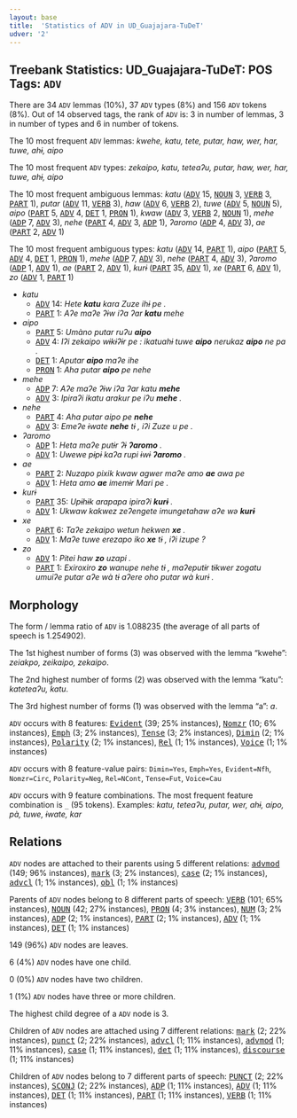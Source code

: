 ```yaml
---
layout: base
title:  'Statistics of ADV in UD_Guajajara-TuDeT'
udver: '2'
---
```


## Treebank Statistics: UD_Guajajara-TuDeT: POS Tags: `ADV`

There are 34 `ADV` lemmas (10%), 37 `ADV` types (8%) and 156 `ADV` tokens (8%).
Out of 14 observed tags, the rank of `ADV` is: 3 in number of lemmas, 3 in number of types and 6 in number of tokens.

The 10 most frequent `ADV` lemmas: <em>kwehe, katu, tete, putar, haw, wer, har, tuwe, ahɨ, aipo</em>

The 10 most frequent `ADV` types:  <em>zekaipo, katu, teteaʔu, putar, haw, wer, har, tuwe, ahɨ, aipo</em>

The 10 most frequent ambiguous lemmas: <em>katu</em> (<tt><a href="gub_tudet-pos-ADV.html">ADV</a></tt> 15, <tt><a href="gub_tudet-pos-NOUN.html">NOUN</a></tt> 3, <tt><a href="gub_tudet-pos-VERB.html">VERB</a></tt> 3, <tt><a href="gub_tudet-pos-PART.html">PART</a></tt> 1), <em>putar</em> (<tt><a href="gub_tudet-pos-ADV.html">ADV</a></tt> 11, <tt><a href="gub_tudet-pos-VERB.html">VERB</a></tt> 3), <em>haw</em> (<tt><a href="gub_tudet-pos-ADV.html">ADV</a></tt> 6, <tt><a href="gub_tudet-pos-VERB.html">VERB</a></tt> 2), <em>tuwe</em> (<tt><a href="gub_tudet-pos-ADV.html">ADV</a></tt> 5, <tt><a href="gub_tudet-pos-NOUN.html">NOUN</a></tt> 5), <em>aipo</em> (<tt><a href="gub_tudet-pos-PART.html">PART</a></tt> 5, <tt><a href="gub_tudet-pos-ADV.html">ADV</a></tt> 4, <tt><a href="gub_tudet-pos-DET.html">DET</a></tt> 1, <tt><a href="gub_tudet-pos-PRON.html">PRON</a></tt> 1), <em>kwaw</em> (<tt><a href="gub_tudet-pos-ADV.html">ADV</a></tt> 3, <tt><a href="gub_tudet-pos-VERB.html">VERB</a></tt> 2, <tt><a href="gub_tudet-pos-NOUN.html">NOUN</a></tt> 1), <em>mehe</em> (<tt><a href="gub_tudet-pos-ADP.html">ADP</a></tt> 7, <tt><a href="gub_tudet-pos-ADV.html">ADV</a></tt> 3), <em>nehe</em> (<tt><a href="gub_tudet-pos-PART.html">PART</a></tt> 4, <tt><a href="gub_tudet-pos-ADV.html">ADV</a></tt> 3, <tt><a href="gub_tudet-pos-ADP.html">ADP</a></tt> 1), <em>ʔaromo</em> (<tt><a href="gub_tudet-pos-ADP.html">ADP</a></tt> 4, <tt><a href="gub_tudet-pos-ADV.html">ADV</a></tt> 3), <em>ae</em> (<tt><a href="gub_tudet-pos-PART.html">PART</a></tt> 2, <tt><a href="gub_tudet-pos-ADV.html">ADV</a></tt> 1)

The 10 most frequent ambiguous types:  <em>katu</em> (<tt><a href="gub_tudet-pos-ADV.html">ADV</a></tt> 14, <tt><a href="gub_tudet-pos-PART.html">PART</a></tt> 1), <em>aipo</em> (<tt><a href="gub_tudet-pos-PART.html">PART</a></tt> 5, <tt><a href="gub_tudet-pos-ADV.html">ADV</a></tt> 4, <tt><a href="gub_tudet-pos-DET.html">DET</a></tt> 1, <tt><a href="gub_tudet-pos-PRON.html">PRON</a></tt> 1), <em>mehe</em> (<tt><a href="gub_tudet-pos-ADP.html">ADP</a></tt> 7, <tt><a href="gub_tudet-pos-ADV.html">ADV</a></tt> 3), <em>nehe</em> (<tt><a href="gub_tudet-pos-PART.html">PART</a></tt> 4, <tt><a href="gub_tudet-pos-ADV.html">ADV</a></tt> 3), <em>ʔaromo</em> (<tt><a href="gub_tudet-pos-ADP.html">ADP</a></tt> 1, <tt><a href="gub_tudet-pos-ADV.html">ADV</a></tt> 1), <em>ae</em> (<tt><a href="gub_tudet-pos-PART.html">PART</a></tt> 2, <tt><a href="gub_tudet-pos-ADV.html">ADV</a></tt> 1), <em>kurɨ</em> (<tt><a href="gub_tudet-pos-PART.html">PART</a></tt> 35, <tt><a href="gub_tudet-pos-ADV.html">ADV</a></tt> 1), <em>xe</em> (<tt><a href="gub_tudet-pos-PART.html">PART</a></tt> 6, <tt><a href="gub_tudet-pos-ADV.html">ADV</a></tt> 1), <em>zo</em> (<tt><a href="gub_tudet-pos-ADV.html">ADV</a></tt> 1, <tt><a href="gub_tudet-pos-PART.html">PART</a></tt> 1)


* <em>katu</em>
  * <tt><a href="gub_tudet-pos-ADV.html">ADV</a></tt> 14: <em>Hete <b>katu</b> kara Zuze ihɨ pe .</em>
  * <tt><a href="gub_tudet-pos-PART.html">PART</a></tt> 1: <em>Aʔe maʔe ʔɨw iʔa ʔar <b>katu</b> mehe</em>
* <em>aipo</em>
  * <tt><a href="gub_tudet-pos-PART.html">PART</a></tt> 5: <em>Umàno putar ruʔu <b>aipo</b></em>
  * <tt><a href="gub_tudet-pos-ADV.html">ADV</a></tt> 4: <em>Iʔi zekaipo wɨkɨʔɨr pe : ikatuahɨ tuwe <b>aipo</b> nerukaz <b>aipo</b> ne pa .</em>
  * <tt><a href="gub_tudet-pos-DET.html">DET</a></tt> 1: <em>Aputar <b>aipo</b> maʔe ihe</em>
  * <tt><a href="gub_tudet-pos-PRON.html">PRON</a></tt> 1: <em>Aha putar <b>aipo</b> pe nehe</em>
* <em>mehe</em>
  * <tt><a href="gub_tudet-pos-ADP.html">ADP</a></tt> 7: <em>Aʔe maʔe ʔɨw iʔa ʔar katu <b>mehe</b></em>
  * <tt><a href="gub_tudet-pos-ADV.html">ADV</a></tt> 3: <em>Ipiraʔi ikatu arakur pe iʔu <b>mehe</b> .</em>
* <em>nehe</em>
  * <tt><a href="gub_tudet-pos-PART.html">PART</a></tt> 4: <em>Aha putar aipo pe <b>nehe</b></em>
  * <tt><a href="gub_tudet-pos-ADV.html">ADV</a></tt> 3: <em>Emeʔe ɨwate <b>nehe</b> tɨ , iʔi Zuze u pe .</em>
* <em>ʔaromo</em>
  * <tt><a href="gub_tudet-pos-ADP.html">ADP</a></tt> 1: <em>Heta maʔe putɨr ʔɨ <b>ʔaromo</b> .</em>
  * <tt><a href="gub_tudet-pos-ADV.html">ADV</a></tt> 1: <em>Uwewe pɨpɨ kaʔa rupi ɨwɨ <b>ʔaromo</b> .</em>
* <em>ae</em>
  * <tt><a href="gub_tudet-pos-PART.html">PART</a></tt> 2: <em>Nuzapo pixik kwaw agwer maʔe amo <b>ae</b> awa pe</em>
  * <tt><a href="gub_tudet-pos-ADV.html">ADV</a></tt> 1: <em>Heta amo <b>ae</b> imemɨr Mari pe .</em>
* <em>kurɨ</em>
  * <tt><a href="gub_tudet-pos-PART.html">PART</a></tt> 35: <em>Upɨhɨk arapapa ipiraʔi <b>kurɨ</b> .</em>
  * <tt><a href="gub_tudet-pos-ADV.html">ADV</a></tt> 1: <em>Ukwaw kakwez zeʔengete imungetahaw aʔe wə <b>kurɨ</b></em>
* <em>xe</em>
  * <tt><a href="gub_tudet-pos-PART.html">PART</a></tt> 6: <em>Taʔe zekaipo wetun hekwen <b>xe</b> .</em>
  * <tt><a href="gub_tudet-pos-ADV.html">ADV</a></tt> 1: <em>Maʔe tuwe erezapo iko <b>xe</b> tɨ , iʔi izupe ?</em>
* <em>zo</em>
  * <tt><a href="gub_tudet-pos-ADV.html">ADV</a></tt> 1: <em>Pitei haw <b>zo</b> uzapi .</em>
  * <tt><a href="gub_tudet-pos-PART.html">PART</a></tt> 1: <em>Exiroxiro <b>zo</b> wanupe nehe tɨ , maʔeputɨr tɨkwer zogatu umuiʔe putar aʔe wà tɨ aʔere oho putar wà kurɨ .</em>

## Morphology

The form / lemma ratio of `ADV` is 1.088235 (the average of all parts of speech is 1.254902).

The 1st highest number of forms (3) was observed with the lemma “kwehe”: <em>zeiakpo, zeikaipo, zekaipo</em>.

The 2nd highest number of forms (2) was observed with the lemma “katu”: <em>kateteaʔu, katu</em>.

The 3rd highest number of forms (1) was observed with the lemma “a”: <em>a</em>.

`ADV` occurs with 8 features: <tt><a href="gub_tudet-feat-Evident.html">Evident</a></tt> (39; 25% instances), <tt><a href="gub_tudet-feat-Nomzr.html">Nomzr</a></tt> (10; 6% instances), <tt><a href="gub_tudet-feat-Emph.html">Emph</a></tt> (3; 2% instances), <tt><a href="gub_tudet-feat-Tense.html">Tense</a></tt> (3; 2% instances), <tt><a href="gub_tudet-feat-Dimin.html">Dimin</a></tt> (2; 1% instances), <tt><a href="gub_tudet-feat-Polarity.html">Polarity</a></tt> (2; 1% instances), <tt><a href="gub_tudet-feat-Rel.html">Rel</a></tt> (1; 1% instances), <tt><a href="gub_tudet-feat-Voice.html">Voice</a></tt> (1; 1% instances)

`ADV` occurs with 8 feature-value pairs: `Dimin=Yes`, `Emph=Yes`, `Evident=Nfh`, `Nomzr=Circ`, `Polarity=Neg`, `Rel=NCont`, `Tense=Fut`, `Voice=Cau`

`ADV` occurs with 9 feature combinations.
The most frequent feature combination is `_` (95 tokens).
Examples: <em>katu, teteaʔu, putar, wer, ahɨ, aipo, pà, tuwe, ɨwate, kar</em>


## Relations

`ADV` nodes are attached to their parents using 5 different relations: <tt><a href="gub_tudet-dep-advmod.html">advmod</a></tt> (149; 96% instances), <tt><a href="gub_tudet-dep-mark.html">mark</a></tt> (3; 2% instances), <tt><a href="gub_tudet-dep-case.html">case</a></tt> (2; 1% instances), <tt><a href="gub_tudet-dep-advcl.html">advcl</a></tt> (1; 1% instances), <tt><a href="gub_tudet-dep-obl.html">obl</a></tt> (1; 1% instances)

Parents of `ADV` nodes belong to 8 different parts of speech: <tt><a href="gub_tudet-pos-VERB.html">VERB</a></tt> (101; 65% instances), <tt><a href="gub_tudet-pos-NOUN.html">NOUN</a></tt> (42; 27% instances), <tt><a href="gub_tudet-pos-PRON.html">PRON</a></tt> (4; 3% instances), <tt><a href="gub_tudet-pos-NUM.html">NUM</a></tt> (3; 2% instances), <tt><a href="gub_tudet-pos-ADP.html">ADP</a></tt> (2; 1% instances), <tt><a href="gub_tudet-pos-PART.html">PART</a></tt> (2; 1% instances), <tt><a href="gub_tudet-pos-ADV.html">ADV</a></tt> (1; 1% instances), <tt><a href="gub_tudet-pos-DET.html">DET</a></tt> (1; 1% instances)

149 (96%) `ADV` nodes are leaves.

6 (4%) `ADV` nodes have one child.

0 (0%) `ADV` nodes have two children.

1 (1%) `ADV` nodes have three or more children.

The highest child degree of a `ADV` node is 3.

Children of `ADV` nodes are attached using 7 different relations: <tt><a href="gub_tudet-dep-mark.html">mark</a></tt> (2; 22% instances), <tt><a href="gub_tudet-dep-punct.html">punct</a></tt> (2; 22% instances), <tt><a href="gub_tudet-dep-advcl.html">advcl</a></tt> (1; 11% instances), <tt><a href="gub_tudet-dep-advmod.html">advmod</a></tt> (1; 11% instances), <tt><a href="gub_tudet-dep-case.html">case</a></tt> (1; 11% instances), <tt><a href="gub_tudet-dep-det.html">det</a></tt> (1; 11% instances), <tt><a href="gub_tudet-dep-discourse.html">discourse</a></tt> (1; 11% instances)

Children of `ADV` nodes belong to 7 different parts of speech: <tt><a href="gub_tudet-pos-PUNCT.html">PUNCT</a></tt> (2; 22% instances), <tt><a href="gub_tudet-pos-SCONJ.html">SCONJ</a></tt> (2; 22% instances), <tt><a href="gub_tudet-pos-ADP.html">ADP</a></tt> (1; 11% instances), <tt><a href="gub_tudet-pos-ADV.html">ADV</a></tt> (1; 11% instances), <tt><a href="gub_tudet-pos-DET.html">DET</a></tt> (1; 11% instances), <tt><a href="gub_tudet-pos-PART.html">PART</a></tt> (1; 11% instances), <tt><a href="gub_tudet-pos-VERB.html">VERB</a></tt> (1; 11% instances)

